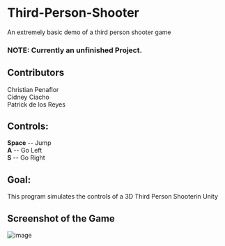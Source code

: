 # Third-Person-Shooter
An extremely basic demo of a third person shooter game 


### NOTE: Currently an unfinished Project.
 

## Contributors
Christian Penaflor <br />
Cidney Ciacho <br />
Patrick de los Reyes


## Controls:
**Space** -- Jump <br />
**A** -- Go Left <br />
**S** -- Go Right <br />


## Goal:
This program simulates the controls of a 3D Third Person Shooterin Unity <br />





## Screenshot of the Game
![image](https://user-images.githubusercontent.com/42732095/180647529-d77e5dde-9091-4d48-84e5-2b6287eb058c.png)
